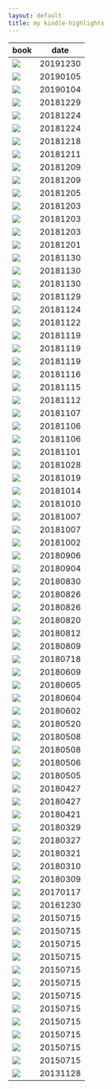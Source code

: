 ```yaml
---
layout: default
title: my kindle-highlights
---
```


|book|date|
|---|---|
|[![](http://images-jp.amazon.com/images/P/B01DNI2X8M.09.MZZZZZZZ.jpg)](http://umihi.co/kindle-highlights/md/B01DNI2X8M.html)|20191230|
|[![](http://images-jp.amazon.com/images/P/B00FMI2XIW.09.MZZZZZZZ.jpg)](http://umihi.co/kindle-highlights/md/B00FMI2XIW.html)|20190105|
|[![](http://images-jp.amazon.com/images/P/B071V7MY82.09.MZZZZZZZ.jpg)](http://umihi.co/kindle-highlights/md/B071V7MY82.html)|20190104|
|[![](http://images-jp.amazon.com/images/P/B015SUBJNI.09.MZZZZZZZ.jpg)](http://umihi.co/kindle-highlights/md/B015SUBJNI.html)|20181229|
|[![](http://images-jp.amazon.com/images/P/B00SIM19YS.09.MZZZZZZZ.jpg)](http://umihi.co/kindle-highlights/md/B00SIM19YS.html)|20181224|
|[![](http://images-jp.amazon.com/images/P/B07L5DGXMC.09.MZZZZZZZ.jpg)](http://umihi.co/kindle-highlights/md/B07L5DGXMC.html)|20181224|
|[![](http://images-jp.amazon.com/images/P/B01N2WEPWB.09.MZZZZZZZ.jpg)](http://umihi.co/kindle-highlights/md/B01N2WEPWB.html)|20181218|
|[![](http://images-jp.amazon.com/images/P/B07JXYRX65.09.MZZZZZZZ.jpg)](http://umihi.co/kindle-highlights/md/B07JXYRX65.html)|20181211|
|[![](http://images-jp.amazon.com/images/P/B009KZ445S.09.MZZZZZZZ.jpg)](http://umihi.co/kindle-highlights/md/B009KZ445S.html)|20181209|
|[![](http://images-jp.amazon.com/images/P/B009T625JU.09.MZZZZZZZ.jpg)](http://umihi.co/kindle-highlights/md/B009T625JU.html)|20181209|
|[![](http://images-jp.amazon.com/images/P/B01KLAFEZ4.09.MZZZZZZZ.jpg)](http://umihi.co/kindle-highlights/md/B01KLAFEZ4.html)|20181205|
|[![](http://images-jp.amazon.com/images/P/B009KZ4322.09.MZZZZZZZ.jpg)](http://umihi.co/kindle-highlights/md/B009KZ4322.html)|20181203|
|[![](http://images-jp.amazon.com/images/P/B06XKRVC8B.09.MZZZZZZZ.jpg)](http://umihi.co/kindle-highlights/md/B06XKRVC8B.html)|20181203|
|[![](http://images-jp.amazon.com/images/P/B07JF764KM.09.MZZZZZZZ.jpg)](http://umihi.co/kindle-highlights/md/B07JF764KM.html)|20181203|
|[![](http://images-jp.amazon.com/images/P/B01NCOM9QP.09.MZZZZZZZ.jpg)](http://umihi.co/kindle-highlights/md/B01NCOM9QP.html)|20181201|
|[![](http://images-jp.amazon.com/images/P/B00JUE4FOO.09.MZZZZZZZ.jpg)](http://umihi.co/kindle-highlights/md/B00JUE4FOO.html)|20181130|
|[![](http://images-jp.amazon.com/images/P/B00K1A75N4.09.MZZZZZZZ.jpg)](http://umihi.co/kindle-highlights/md/B00K1A75N4.html)|20181130|
|[![](http://images-jp.amazon.com/images/P/B01ESTWPYC.09.MZZZZZZZ.jpg)](http://umihi.co/kindle-highlights/md/B01ESTWPYC.html)|20181130|
|[![](http://images-jp.amazon.com/images/P/B00H7RACY8.09.MZZZZZZZ.jpg)](http://umihi.co/kindle-highlights/md/B00H7RACY8.html)|20181129|
|[![](http://images-jp.amazon.com/images/P/B01ERN6432.09.MZZZZZZZ.jpg)](http://umihi.co/kindle-highlights/md/B01ERN6432.html)|20181124|
|[![](http://images-jp.amazon.com/images/P/B07GGF5HLH.09.MZZZZZZZ.jpg)](http://umihi.co/kindle-highlights/md/B07GGF5HLH.html)|20181122|
|[![](http://images-jp.amazon.com/images/P/B01M8L5Q6K.09.MZZZZZZZ.jpg)](http://umihi.co/kindle-highlights/md/B01M8L5Q6K.html)|20181119|
|[![](http://images-jp.amazon.com/images/P/B01N7KP0F5.09.MZZZZZZZ.jpg)](http://umihi.co/kindle-highlights/md/B01N7KP0F5.html)|20181119|
|[![](http://images-jp.amazon.com/images/P/B07D3KS4CH.09.MZZZZZZZ.jpg)](http://umihi.co/kindle-highlights/md/B07D3KS4CH.html)|20181119|
|[![](http://images-jp.amazon.com/images/P/B01NGYJLND.09.MZZZZZZZ.jpg)](http://umihi.co/kindle-highlights/md/B01NGYJLND.html)|20181116|
|[![](http://images-jp.amazon.com/images/P/B01MRZVRM5.09.MZZZZZZZ.jpg)](http://umihi.co/kindle-highlights/md/B01MRZVRM5.html)|20181115|
|[![](http://images-jp.amazon.com/images/P/B07HYSQYNL.09.MZZZZZZZ.jpg)](http://umihi.co/kindle-highlights/md/B07HYSQYNL.html)|20181112|
|[![](http://images-jp.amazon.com/images/P/B079S771SV.09.MZZZZZZZ.jpg)](http://umihi.co/kindle-highlights/md/B079S771SV.html)|20181107|
|[![](http://images-jp.amazon.com/images/P/B00DGNXDWU.09.MZZZZZZZ.jpg)](http://umihi.co/kindle-highlights/md/B00DGNXDWU.html)|20181106|
|[![](http://images-jp.amazon.com/images/P/B00F272GVW.09.MZZZZZZZ.jpg)](http://umihi.co/kindle-highlights/md/B00F272GVW.html)|20181106|
|[![](http://images-jp.amazon.com/images/P/B079Z2GX64.09.MZZZZZZZ.jpg)](http://umihi.co/kindle-highlights/md/B079Z2GX64.html)|20181101|
|[![](http://images-jp.amazon.com/images/P/B00799WK0S.09.MZZZZZZZ.jpg)](http://umihi.co/kindle-highlights/md/B00799WK0S.html)|20181028|
|[![](http://images-jp.amazon.com/images/P/B07C6Z16K4.09.MZZZZZZZ.jpg)](http://umihi.co/kindle-highlights/md/B07C6Z16K4.html)|20181019|
|[![](http://images-jp.amazon.com/images/P/B01G2UHTVO.09.MZZZZZZZ.jpg)](http://umihi.co/kindle-highlights/md/B01G2UHTVO.html)|20181014|
|[![](http://images-jp.amazon.com/images/P/B00IEC34CM.09.MZZZZZZZ.jpg)](http://umihi.co/kindle-highlights/md/B00IEC34CM.html)|20181010|
|[![](http://images-jp.amazon.com/images/P/B07BKVP9QY.09.MZZZZZZZ.jpg)](http://umihi.co/kindle-highlights/md/B07BKVP9QY.html)|20181007|
|[![](http://images-jp.amazon.com/images/P/B07DK5LKN3.09.MZZZZZZZ.jpg)](http://umihi.co/kindle-highlights/md/B07DK5LKN3.html)|20181007|
|[![](http://images-jp.amazon.com/images/P/B00I0QN5FI.09.MZZZZZZZ.jpg)](http://umihi.co/kindle-highlights/md/B00I0QN5FI.html)|20181002|
|[![](http://images-jp.amazon.com/images/P/B01IGUA014.09.MZZZZZZZ.jpg)](http://umihi.co/kindle-highlights/md/B01IGUA014.html)|20180906|
|[![](http://images-jp.amazon.com/images/P/B00WS3920Q.09.MZZZZZZZ.jpg)](http://umihi.co/kindle-highlights/md/B00WS3920Q.html)|20180904|
|[![](http://images-jp.amazon.com/images/P/B01D34LCY2.09.MZZZZZZZ.jpg)](http://umihi.co/kindle-highlights/md/B01D34LCY2.html)|20180830|
|[![](http://images-jp.amazon.com/images/P/B01M5BFOP2.09.MZZZZZZZ.jpg)](http://umihi.co/kindle-highlights/md/B01M5BFOP2.html)|20180826|
|[![](http://images-jp.amazon.com/images/P/B07D7STX8C.09.MZZZZZZZ.jpg)](http://umihi.co/kindle-highlights/md/B07D7STX8C.html)|20180826|
|[![](http://images-jp.amazon.com/images/P/B010A50GZS.09.MZZZZZZZ.jpg)](http://umihi.co/kindle-highlights/md/B010A50GZS.html)|20180820|
|[![](http://images-jp.amazon.com/images/P/B07DXKCR83.09.MZZZZZZZ.jpg)](http://umihi.co/kindle-highlights/md/B07DXKCR83.html)|20180812|
|[![](http://images-jp.amazon.com/images/P/B00B8PN4JU.09.MZZZZZZZ.jpg)](http://umihi.co/kindle-highlights/md/B00B8PN4JU.html)|20180809|
|[![](http://images-jp.amazon.com/images/P/B009DEMPO8.09.MZZZZZZZ.jpg)](http://umihi.co/kindle-highlights/md/B009DEMPO8.html)|20180718|
|[![](http://images-jp.amazon.com/images/P/B07CYT2GQ8.09.MZZZZZZZ.jpg)](http://umihi.co/kindle-highlights/md/B07CYT2GQ8.html)|20180609|
|[![](http://images-jp.amazon.com/images/P/B01AHLTSAY.09.MZZZZZZZ.jpg)](http://umihi.co/kindle-highlights/md/B01AHLTSAY.html)|20180605|
|[![](http://images-jp.amazon.com/images/P/B01MUH9OBL.09.MZZZZZZZ.jpg)](http://umihi.co/kindle-highlights/md/B01MUH9OBL.html)|20180604|
|[![](http://images-jp.amazon.com/images/P/B072KZRMFB.09.MZZZZZZZ.jpg)](http://umihi.co/kindle-highlights/md/B072KZRMFB.html)|20180602|
|[![](http://images-jp.amazon.com/images/P/B01CX2AVUG.09.MZZZZZZZ.jpg)](http://umihi.co/kindle-highlights/md/B01CX2AVUG.html)|20180520|
|[![](http://images-jp.amazon.com/images/P/B00CHIL9JO.09.MZZZZZZZ.jpg)](http://umihi.co/kindle-highlights/md/B00CHIL9JO.html)|20180508|
|[![](http://images-jp.amazon.com/images/P/B00K7Z67KK.09.MZZZZZZZ.jpg)](http://umihi.co/kindle-highlights/md/B00K7Z67KK.html)|20180508|
|[![](http://images-jp.amazon.com/images/P/B00SH2ASYG.09.MZZZZZZZ.jpg)](http://umihi.co/kindle-highlights/md/B00SH2ASYG.html)|20180506|
|[![](http://images-jp.amazon.com/images/P/B00CHIL9KS.09.MZZZZZZZ.jpg)](http://umihi.co/kindle-highlights/md/B00CHIL9KS.html)|20180505|
|[![](http://images-jp.amazon.com/images/P/B01MFARX1A.09.MZZZZZZZ.jpg)](http://umihi.co/kindle-highlights/md/B01MFARX1A.html)|20180427|
|[![](http://images-jp.amazon.com/images/P/B01NASR4WE.09.MZZZZZZZ.jpg)](http://umihi.co/kindle-highlights/md/B01NASR4WE.html)|20180427|
|[![](http://images-jp.amazon.com/images/P/B01NBJ6IE1.09.MZZZZZZZ.jpg)](http://umihi.co/kindle-highlights/md/B01NBJ6IE1.html)|20180421|
|[![](http://images-jp.amazon.com/images/P/B072HVZ9RF.09.MZZZZZZZ.jpg)](http://umihi.co/kindle-highlights/md/B072HVZ9RF.html)|20180329|
|[![](http://images-jp.amazon.com/images/P/B00G9KDQQU.09.MZZZZZZZ.jpg)](http://umihi.co/kindle-highlights/md/B00G9KDQQU.html)|20180327|
|[![](http://images-jp.amazon.com/images/P/B011N3EFRQ.09.MZZZZZZZ.jpg)](http://umihi.co/kindle-highlights/md/B011N3EFRQ.html)|20180321|
|[![](http://images-jp.amazon.com/images/P/B01JA1LEZO.09.MZZZZZZZ.jpg)](http://umihi.co/kindle-highlights/md/B01JA1LEZO.html)|20180310|
|[![](http://images-jp.amazon.com/images/P/B071HL624P.09.MZZZZZZZ.jpg)](http://umihi.co/kindle-highlights/md/B071HL624P.html)|20180309|
|[![](http://images-jp.amazon.com/images/P/B00979ORRM.09.MZZZZZZZ.jpg)](http://umihi.co/kindle-highlights/md/B00979ORRM.html)|20170117|
|[![](http://images-jp.amazon.com/images/P/B00HSCB8DQ.09.MZZZZZZZ.jpg)](http://umihi.co/kindle-highlights/md/B00HSCB8DQ.html)|20161230|
|[![](http://images-jp.amazon.com/images/P/B00832L1NC.09.MZZZZZZZ.jpg)](http://umihi.co/kindle-highlights/md/B00832L1NC.html)|20150715|
|[![](http://images-jp.amazon.com/images/P/B00832L2BS.09.MZZZZZZZ.jpg)](http://umihi.co/kindle-highlights/md/B00832L2BS.html)|20150715|
|[![](http://images-jp.amazon.com/images/P/B0093SXQVK.09.MZZZZZZZ.jpg)](http://umihi.co/kindle-highlights/md/B0093SXQVK.html)|20150715|
|[![](http://images-jp.amazon.com/images/P/B009LFBKR2.09.MZZZZZZZ.jpg)](http://umihi.co/kindle-highlights/md/B009LFBKR2.html)|20150715|
|[![](http://images-jp.amazon.com/images/P/B00B42SXH0.09.MZZZZZZZ.jpg)](http://umihi.co/kindle-highlights/md/B00B42SXH0.html)|20150715|
|[![](http://images-jp.amazon.com/images/P/B00CHWLZ5S.09.MZZZZZZZ.jpg)](http://umihi.co/kindle-highlights/md/B00CHWLZ5S.html)|20150715|
|[![](http://images-jp.amazon.com/images/P/B00CYY7TZ4.09.MZZZZZZZ.jpg)](http://umihi.co/kindle-highlights/md/B00CYY7TZ4.html)|20150715|
|[![](http://images-jp.amazon.com/images/P/B00I5H3ZXY.09.MZZZZZZZ.jpg)](http://umihi.co/kindle-highlights/md/B00I5H3ZXY.html)|20150715|
|[![](http://images-jp.amazon.com/images/P/B00K7TB4PY.09.MZZZZZZZ.jpg)](http://umihi.co/kindle-highlights/md/B00K7TB4PY.html)|20150715|
|[![](http://images-jp.amazon.com/images/P/B00LM73ERG.09.MZZZZZZZ.jpg)](http://umihi.co/kindle-highlights/md/B00LM73ERG.html)|20150715|
|[![](http://images-jp.amazon.com/images/P/B00NHEUYIE.09.MZZZZZZZ.jpg)](http://umihi.co/kindle-highlights/md/B00NHEUYIE.html)|20150715|
|[![](http://images-jp.amazon.com/images/P/B00OYMOEUC.09.MZZZZZZZ.jpg)](http://umihi.co/kindle-highlights/md/B00OYMOEUC.html)|20150715|
|[![](http://images-jp.amazon.com/images/P/B00C4AY6WW.09.MZZZZZZZ.jpg)](http://umihi.co/kindle-highlights/md/B00C4AY6WW.html)|20131128|
